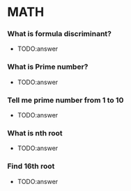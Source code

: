 # MATH

### What is formula discriminant?
- TODO:answer

### What is Prime number?
- TODO:answer

### Tell me prime number from 1 to 10
- TODO:answer

### What is nth root
- TODO:answer

### Find 16th root
- TODO:answer